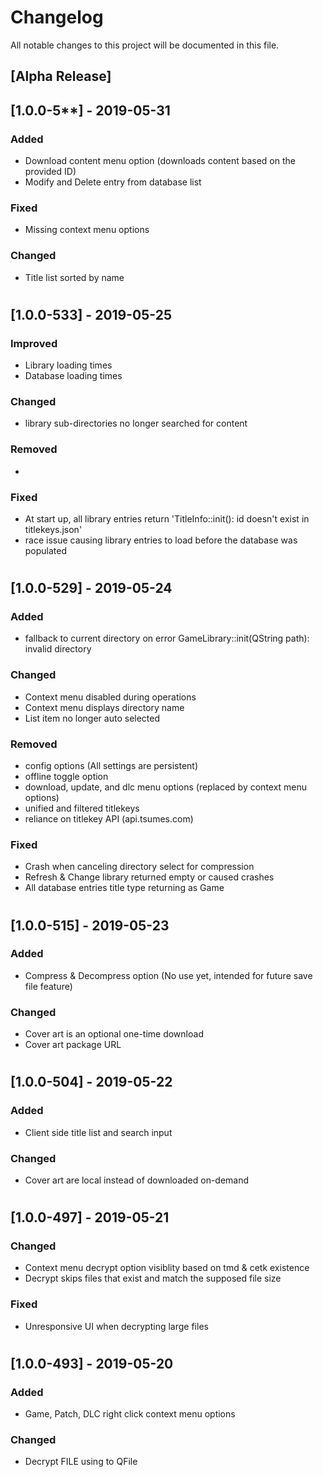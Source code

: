 # Changelog
All notable changes to this project will be documented in this file.

## [Alpha Release]

## [1.0.0-5**] - 2019-05-31
### Added
- Download content menu option (downloads content based on the provided ID)
- Modify and Delete entry from database list

### Fixed
- Missing context menu options

### Changed
- Title list sorted by name

#
## [1.0.0-533] - 2019-05-25
### Improved
- Library loading times
- Database loading times

### Changed
- library sub-directories no longer searched for content

### Removed
- 

### Fixed
- At start up, all library entries return 'TitleInfo::init(): id doesn't exist in titlekeys.json'
- race issue causing library entries to load before the database was populated

#
## [1.0.0-529] - 2019-05-24
### Added
- fallback to current directory on error GameLibrary::init(QString path): invalid directory

### Changed
- Context menu disabled during operations
- Context menu displays directory name
- List item no longer auto selected

### Removed
- config options (All settings are persistent)
- offline toggle option
- download, update, and dlc menu options (replaced by context menu options)
- unified and filtered titlekeys
- reliance on titlekey API (api.tsumes.com)

### Fixed
- Crash when canceling directory select for compression
- Refresh & Change library returned empty or caused crashes
- All database entries title type returning as Game

#
## [1.0.0-515] - 2019-05-23
### Added
- Compress & Decompress option (No use yet, intended for future save file feature)

### Changed
- Cover art is an optional one-time download
- Cover art package URL

#
## [1.0.0-504] - 2019-05-22
### Added
- Client side title list and search input

### Changed
- Cover art are local instead of downloaded on-demand

#
## [1.0.0-497] - 2019-05-21
### Changed
- Context menu decrypt option visiblity based on tmd & cetk existence
- Decrypt skips files that exist and match the supposed file size

### Fixed
- Unresponsive UI when decrypting large files

#
## [1.0.0-493] - 2019-05-20
### Added
- Game, Patch, DLC right click context menu options

### Changed
- Decrypt FILE using to QFile